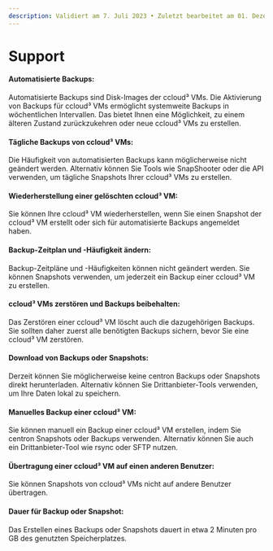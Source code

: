 ```yaml
---
description: Validiert am 7. Juli 2023 • Zuletzt bearbeitet am 01. Dezember 2023
---
```


# Support

#### **Automatisierte Backups:**

Automatisierte Backups sind Disk-Images der ccloud³ VMs. Die Aktivierung von Backups für ccloud³ VMs ermöglicht systemweite Backups in wöchentlichen Intervallen. Das bietet Ihnen eine Möglichkeit, zu einem älteren Zustand zurückzukehren oder neue ccloud³ VMs zu erstellen.

#### **Tägliche Backups von ccloud³ VMs:**

Die Häufigkeit von automatisierten Backups kann möglicherweise nicht geändert werden. Alternativ können Sie Tools wie SnapShooter oder die API verwenden, um tägliche Snapshots Ihrer ccloud³ VMs zu erstellen.

#### **Wiederherstellung einer gelöschten ccloud³ VM:**

Sie können Ihre ccloud³ VM wiederherstellen, wenn Sie einen Snapshot der ccloud³ VM erstellt oder sich für automatisierte Backups angemeldet haben.

#### **Backup-Zeitplan und -Häufigkeit ändern:**

Backup-Zeitpläne und -Häufigkeiten können nicht geändert werden. Sie können Snapshots verwenden, um jederzeit ein Backup einer ccloud³ VM zu erstellen.

#### **ccloud³ VMs zerstören und Backups beibehalten:**

Das Zerstören einer ccloud³ VM löscht auch die dazugehörigen Backups. Sie sollten daher zuerst alle benötigten Backups sichern, bevor Sie eine ccloud³ VM zerstören.

#### **Download von Backups oder Snapshots:**

Derzeit können Sie möglicherweise keine centron Backups oder Snapshots direkt herunterladen. Alternativ können Sie Drittanbieter-Tools verwenden, um Ihre Daten lokal zu speichern.

#### **Manuelles Backup einer ccloud³ VM:**

Sie können manuell ein Backup einer ccloud³ VM erstellen, indem Sie centron Snapshots oder Backups verwenden. Alternativ können Sie auch ein Drittanbieter-Tool wie rsync oder SFTP nutzen.

#### **Übertragung einer ccloud³ VM auf einen anderen Benutzer:**

Sie können Snapshots von ccloud³ VMs nicht auf andere Benutzer übertragen.

#### **Dauer für Backup oder Snapshot:**

Das Erstellen eines Backups oder Snapshots dauert in etwa 2 Minuten pro GB des genutzten Speicherplatzes.
